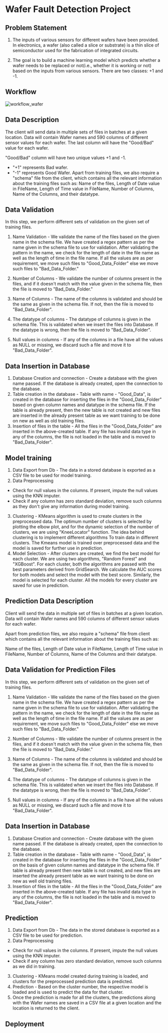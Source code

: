 
# Wafer Fault Detection Project

## Problem Statement

1. The inputs of various sensors for different wafers have been provided. In electronics, a wafer (also called a slice or substrate) is a thin slice of semiconductor used for the fabrication of integrated circuits.

2. The goal is to build a machine learning model which predicts whether a wafer needs to be replaced or not(i.e., whether it is working or not) based on the inputs from various sensors. There are two classes: +1 and -1.

## Workflow

![workflow_wafer](https://user-images.githubusercontent.com/72372136/142026751-f017bf19-47cd-4337-b642-48755a695cce.JPG)

## Data Description

The client will send data in multiple sets of files in batches at a given location. Data will contain Wafer names and 590 columns of different sensor values for each wafer. The last column will have the "Good/Bad" value for each wafer.

"Good/Bad" column will have two unique values +1 and -1.

- "+1" represents Bad wafer.
- "-1" represents Good Wafer.
Apart from training files, we also require a "schema" file from the client, which contains all the relevant information about the training files such as: Name of the files, Length of Date value in FileName, Length of Time value in FileName, Number of Columns, Name of the Columns, and their datatype.

## Data Validation

In this step, we perform different sets of validation on the given set of training files.

1. Name Validation - We validate the name of the files based on the given name in the schema file. We have created a regex pattern as per the name given in the schema file to use for validation. After validating the pattern in the name, we check for the length of date in the file name as well as the length of time in the file name. If all the values are as per requirement, we move such files to "Good_Data_Folder" else we move such files to "Bad_Data_Folder."

2. Number of Columns - We validate the number of columns present in the files, and if it doesn't match with the value given in the schema file, then the file is moved to "Bad_Data_Folder."

3. Name of Columns - The name of the columns is validated and should be the same as given in the schema file. If not, then the file is moved to "Bad_Data_Folder".

4. The datatype of columns - The datatype of columns is given in the schema file. This is validated when we insert the files into Database. If the datatype is wrong, then the file is moved to "Bad_Data_Folder".

5. Null values in columns - If any of the columns in a file have all the values as NULL or missing, we discard such a file and move it to "Bad_Data_Folder".

## Data Insertion in Database

1. Database Creation and connection - Create a database with the given name passed. If the database is already created, open the connection to the database.
2. Table creation in the database - Table with name - "Good_Data", is created in the database for inserting the files in the "Good_Data_Folder" based on given column names and datatype in the schema file. If the table is already present, then the new table is not created and new files are inserted in the already present table as we want training to be done on new as well as old training files.
3. Insertion of files in the table - All the files in the "Good_Data_Folder" are inserted in the above-created table. If any file has invalid data type in any of the columns, the file is not loaded in the table and is moved to "Bad_Data_Folder".

## Model training

1. Data Export from Db - The data in a stored database is exported as a CSV file to be used for model training.
2. Data Preprocessing
- Check for null values in the columns. If present, impute the null values using the KNN imputer.
- Check if any column has zero standard deviation, remove such columns as they don't give any information during model training.
3. Clustering - KMeans algorithm is used to create clusters in the preprocessed data. The optimum number of clusters is selected by plotting the elbow plot, and for the dynamic selection of the number of clusters, we are using "KneeLocator" function. The idea behind clustering is to implement different algorithms To train data in different clusters. The Kmeans model is trained over preprocessed data and the model is saved for further use in prediction.
4. Model Selection - After clusters are created, we find the best model for each cluster. We are using two algorithms, "Random Forest" and "XGBoost". For each cluster, both the algorithms are passed with the best parameters derived from GridSearch. We calculate the AUC scores for both models and select the model with the best score. Similarly, the model is selected for each cluster. All the models for every cluster are saved for use in prediction.

## Prediction Data Description

Client will send the data in multiple set of files in batches at a given location. Data will contain Wafer names and 590 columns of different sensor values for each wafer.

Apart from prediction files, we also require a "schema" file from client which contains all the relevant information about the training files such as:

Name of the files, Length of Date value in FileName, Length of Time value in FileName, Number of Columns, Name of the Columns and their datatype.

## Data Validation for Prediction Files

In this step, we perform different sets of validation on the given set of training files.

1. Name Validation - We validate the name of the files based on the given name in the schema file. We have created a regex pattern as per the name given in the schema file to use for validation. After validating the pattern in the name, we check for the length of date in the file name as well as the length of time in the file name. If all the values are as per requirement, we move such files to "Good_Data_Folder" else we move such files to "Bad_Data_Folder."

2. Number of Columns - We validate the number of columns present in the files, and if it doesn't match with the value given in the schema file, then the file is moved to "Bad_Data_Folder."

3. Name of Columns - The name of the columns is validated and should be the same as given in the schema file. If not, then the file is moved to "Bad_Data_Folder".

4. The datatype of columns - The datatype of columns is given in the schema file. This is validated when we insert the files into Database. If the datatype is wrong, then the file is moved to "Bad_Data_Folder".

5. Null values in columns - If any of the columns in a file have all the values as NULL or missing, we discard such a file and move it to "Bad_Data_Folder".


## Data Insertion in Database

1. Database Creation and connection - Create database with the given name passed. If the database is already created, open the connection to the database.
2. Table creation in the database - Table with name - "Good_Data", is created in the database for inserting the files in the "Good_Data_Folder" on the basis of given column names and datatype in the schema file. If table is already present then new table is not created, and new files are inserted the already present table as we want training to be done on new as well old training files.
3. Insertion of files in the table - All the files in the "Good_Data_Folder" are inserted in the above-created table. If any file has invalid data type in any of the columns, the file is not loaded in the table and is moved to "Bad_Data_Folder".

## Prediction

1. Data Export from Db - The data in the stored database is exported as a CSV file to be used for prediction.
2. Data Preprocessing
- Check for null values in the columns. If present, impute the null values using the KNN imputer.
- Check if any column has zero standard deviation, remove such columns as we did in training.
3. Clustering - KMeans model created during training is loaded, and clusters for the preprocessed prediction data is predicted.
4. Prediction - Based on the cluster number, the respective model is loaded and is used to predict the data for that cluster.
5. Once the prediction is made for all the clusters, the predictions along with the Wafer names are saved in a CSV file at a given location and the location is returned to the client.

## Deployment